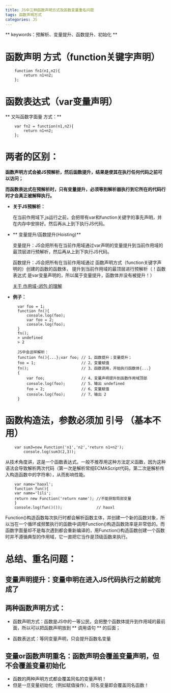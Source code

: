 ```yaml
---
title: JS中三种函数声明方式及函数变量重名问题
tags: 函数声明方式
categories: JS
---
```


** keywords：预解析、变量提升、函数提升、初始化 **

# 函数声明 方式（function关键字声明）

		function fn1(n1,n2){
		    return n1+n2;
		};

<!-- more --> 

# 函数表达式（var变量声明）
** 又叫函数字面量 方式：**

		var fn2 = function(n1,n2){
		    return n1+n2;
		};

# **两者的区别：**
		
**函数声明方式会被JS预解析，然后函数提升，结果是使其在执行任何代码之前可以访问；**
		
**而函数表达式在预解析时，只有变量提升，必须等到解析器执行到它所在的代码行时才会真正被解释执行。**

* **关于JS预解析：**
	
	在当前作用域下,js运行之前，会把带有var和function关键字的事先声明，并在内存中安排好。然后再从上到下执行JS代码。

* ** 变量提升/函数提升(Hoisting)**
		
	变量提升：JS会把所有在当前作用域通过var声明的变量提升到当前作用域的最顶层进行预解析，然后再从上到下执行JS代码。
		
	函数提升：JS会把所有在当前作用域通过 函数声明方式（function关键字声明的）创建的函数的函数体，
	提升到当前作用域的最顶层进行预解析（！函数表达式 是var变量声明的，所以属于变量提升，函数体并没有被提升！）

	[关于 作用域-闭包 的理解](https://tinymark.github.io/2017/03/12/JS/%E4%BD%9C%E7%94%A8%E5%9F%9F-%E9%97%AD%E5%8C%85/)
	

* **例子：**

		var foo = 1;
		function fn(){
		    console.log(foo); 
		    var foo = 2;
		    console.log(foo); 
		}
		fn(); 
		> undefined
		> 2
		
		JS中会这样解析：
		function fn(){...};var foo;	// 1、函数提升；变量提升；
		foo = 1; 					// 2、变量赋值
		fn(); 						// 3、函数调用，开始执行函数体{...}
		{
		    var foo;    			// 4、变量声明提升到函数作用域顶部
		    console.log(foo);		// 5、输出 undefined
		    foo = 2;    			// 6、变量赋值
		    console.log(foo);		// 7、输出 2
		}



# 函数构造法，参数必须加 引号 （基本不用）
	
		var sum3=new Function('n1','n2','return n1+n2');
			console.log(sum3(2,3));

从技术角度讲，这是一个函数表达式。一般不推荐用这种方法定义函数，因为这种语法会导致解析两次代码（第一次是解析常规ECMAScript代码，第二次是解析传入构造函数中的字符串），从而影响性能。

		var name='haoxl';
		function fun(){
		var name='lili';
		return new Function('return name');	//不能获取局部变量
		}
		console.log(fun()());				// haoxl

 Function()构造函数每次执行时都会解析函数主体，并创建一个新的函数对象，所以当在一个循环或频繁执行的函数中调用Function()构造函数效率是非常低的。而函数字面量却不是每次遇到都会重新编译的，用Function()构造函数创建一个函数时并不遵循典型的作用域，它一直把它当作是顶级函数来执行。

# 总结、重名问题：
##  变量声明提升：变量申明在进入JS代码执行之前就完成了
##  两种函数声明方式：
* 函数声明方式：函数是JS中的一等公民，会把整个函数体提升到作用域的最前面，所以可以把函数声明放到 ** 调用语句 ** 的后面；

* 函数表达式：等同变量声明，只会提升函数名变量


## 变量or函数声明重名：函数声明会覆盖变量声明，但不会覆盖变量初始化
* 函数的两种声明方式都会覆盖同名的变量声明！
* 但是一旦变量初始化（例如赋值操作），同名变量即会覆盖同名函数！